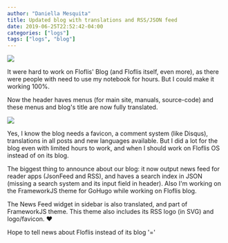 ```yaml
---
author: "Daniella Mesquita"
title: Updated blog with translations and RSS/JSON feed
date: 2019-06-25T22:52:42-04:00
categories: ["logs"]
tags: ["logs", "blog"]
---
```


![](/blog/img/posts/updated-blog-with-translations-and-rss-json-feed.png)

It were hard to work on Floflis' Blog (and Floflis itself, even more), as there were people with need to use my notebook for hours. But I could make it working 100%.

Now the header haves menus (for main site, manuals, source-code) and these menus and blog's title are now fully translated.

![](/blog/img/posts/updated-blog-with-translations-and-rss-json-feed2.png)

Yes, I know the blog needs a favicon, a comment system (like Disqus), translations in all posts and new languages available. But I did a lot for the blog even with limited hours to work, and when I should work on Floflis OS instead of on its blog.

The biggest thing to announce about our blog: it now output news feed for reader apps (JsonFeed and RSS), and haves a search index in JSON (missing a search system and its input field in header). Also I'm working on the FrameworkJS theme for GoHugo while working on Floflis blog.

The News Feed widget in sidebar is also translated, and part of FrameworkJS theme. This theme also includes its RSS logo (in SVG) and logo/favicon. ❤ 

Hope to tell news about Floflis instead of its blog '='
